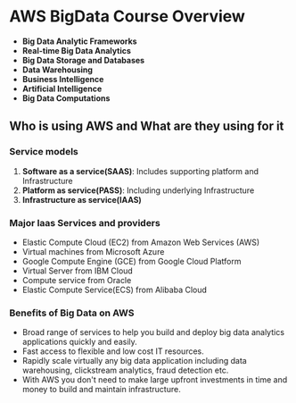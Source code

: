 # AWS BigData Course Overview

* **Big Data Analytic Frameworks** 
* **Real-time Big Data Analytics** 
* **Big Data Storage and Databases** 
* **Data Warehousing** 
* **Business Intelligence** 
* **Artificial Intelligence** 
* **Big Data Computations**


## Who is using AWS and What are they using for it

### Service models

1. **Software as a service(SAAS)**: Includes supporting platform and Infrastructure
2. **Platform as service(PASS)**: Including underlying Infrastructure
3. **Infrastructure as service(IAAS)**


### Major Iaas Services and providers

* Elastic Compute Cloud (EC2) from Amazon Web Services (AWS) 
* Virtual machines from Microsoft Azure  
* Google Compute Engine (GCE) from Google Cloud Platform 
* Virtual Server from IBM Cloud  
* Compute service from Oracle  
* Elastic Compute Service(ECS) from Alibaba Cloud  


### Benefits of Big Data on AWS 

* Broad range of services to help you build and deploy big data analytics applications quickly and easily. 
* Fast access to flexible and low cost IT resources. 
* Rapidly scale virtually any big data application including data warehousing, clickstream analytics, fraud detection etc. 
* With AWS you don't need to make large upfront investments in time and money to build and maintain infrastructure.



